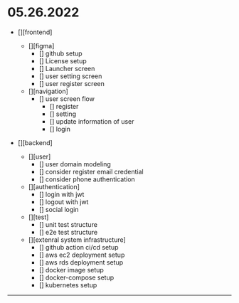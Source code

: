# 05.26.2022

- [][frontend]

  - [][figma]
    - [] github setup
    - [] License setup
    - [] Launcher screen
    - [] user setting screen
    - [] user register screen
  - [][navigation]
    - [] user screen flow
      - [] register
      - [] setting
      - [] update information of user
      - [] login

- [][backend]
  - [][user]
    - [] user domain modeling
    - [] consider register email credential
    - [] consider phone authentication
  - [][authentication]
    - [] login with jwt
    - [] logout with jwt
    - [] social login
  - [][test]
    - [] unit test structure
    - [] e2e test structure
  - [][extenral system infrastructure]
    - [] github action ci/cd setup
    - [] aws ec2 deployment setup
    - [] aws rds deployment setup
    - [] docker image setup
    - [] docker-compose setup
    - [] kubernetes setup

---
